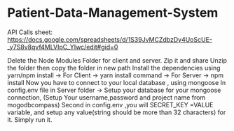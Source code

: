# Patient-Data-Management-System

API Calls sheet:  
https://docs.google.com/spreadsheets/d/1S39JvMCZdbzDy4UoScUE-_y7S8v8qvf4MLVIpC_YIwc/edit#gid=0



Delete the Node Modules Folder for client and server.
Zip it and share
Unzip the folder then copy the folder in new path
Install the dependencies using yarn/npm install
-> For Client -> yarn install command
-> For Server -> npm install 
Now you have to connect to your local database , using mongoose
In config.env file in Server folder -> Setup your database for your mongoose connection, (Setup Your username,password and project name from mogodbcompass)
Second in config.env ,you will SECRET_KEY =VALUE variable, and setup any value(string should be more than 32 characters) for it. 
Simply run it.
